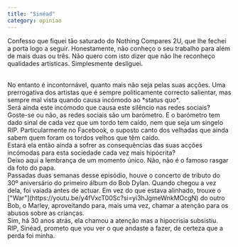 ```yaml
---
title: "Sinéad"
category: opiniao
---
```


Confesso que fiquei tão saturado do Nothing Compares 2U, que lhe fechei a porta logo a seguir. Honestamente, não conheço o seu trabalho para além de mais duas ou três. Não quero com isto dizer que não lhe reconheço qualidades artísticas. Simplesmente desliguei.

<br/>
No entanto é incontornável, quanto mais não seja pelas suas acções. Uma prerrogativa dos artistas que é sempre politicamente correcto salientar, mas sempre mal vista quando causa incómodo ao *status quo*.

<br/>
Será ainda este incómodo que causa este silêncio nas redes sociais?

<br/>
Goste-se ou não, as redes sociais são um barómetro. E o barómetro tem dado sinal de cada vez que um tordo tem caído, nem que seja um singelo RIP. Particularmente no Facebook, o suposto canto dos velhadas que ainda sabem quem foram os tordos velhos que têm caído.

<br/>
Estará ela então ainda a sofrer as consequências das suas acções incómodas para esta sociedade cada vez mais hipócrita?

<br/>
Deixo aqui a lembrança de um momento único. Não, não é o famoso rasgar da foto do papa.

<br/>
Passadas duas semanas desse episódio, houve o concerto de tributo do 30º aniversário do primeiro álbum do Bob Dylan. Quando chegou a vez dela, foi vaiada antes de actuar. Em vez do que estava alinhado, trouxe o ["War"](https://youtu.be/y4fVxcT00Sc?si=yi3hJgmeWnkMOcgN) do outro Bob, o Marley, aproveitando para, mais uma vez, chamar a atenção para os abusos sobre as crianças.

<br/>
Sim, há 30 anos atrás, ela chamou a atenção mas a hipocrisia subsistiu.

<br/>
RIP, Sinéad, prometo que vou ver o que andaste a fazer, de certeza que a perda foi minha.

